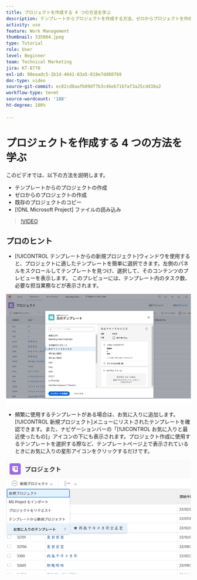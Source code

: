 ```yaml
---
title: プロジェクトを作成する 4 つの方法を学ぶ
description: テンプレートからプロジェクトを作成する方法、ゼロからプロジェクトを作成する方法、既存のプロジェクトをコピーする方法や  [!DNL Microsoft Project]  ファイルを読み込む方法を学びます。
activity: use
feature: Work Management
thumbnail: 335084.jpeg
type: Tutorial
role: User
level: Beginner
team: Technical Marketing
jira: KT-8770
exl-id: 98eaadc5-1b1d-4641-83a5-818e7dd60769
doc-type: video
source-git-commit: ec82cd0aafb89df7b3c46eb716faf3a25cd438a2
workflow-type: tm+mt
source-wordcount: '188'
ht-degree: 100%

---
```


# プロジェクトを作成する 4 つの方法を学ぶ

このビデオでは、以下の方法を説明します。

* テンプレートからのプロジェクトの作成
* ゼロからのプロジェクトの作成
* 既存のプロジェクトのコピー
* [!DNL Microsoft Project] ファイルの読み込み

>[!VIDEO](https://video.tv.adobe.com/v/335084/?quality=12&learn=on)

## プロのヒント

* [!UICONTROL テンプレートからの新規プロジェクト]ウィンドウを使用すると、プロジェクトに適したテンプレートを簡単に選択できます。左側のパネルをスクロールしてテンプレートを見つけ、選択して、そのコンテンツのプレビューを表示します。 このプレビューには、テンプレート内のタスク数、必要な担当業務などが表示されます。

![[!UICONTROL テンプレートからの新規プロジェクト]ウィンドウ](assets/planner-fund-new-project-from-template-window.png)

* 頻繁に使用するテンプレートがある場合は、お気に入りに追加します。[!UICONTROL 新規プロジェクト]メニューにリストされたテンプレートを確認できます。また、ナビゲーションバーの「[!UICONTROL お気に入りと最近使ったもの]」アイコンの下にも表示されます。プロジェクト作成に使用するテンプレートを選択する際など、テンプレートページ上で表示されているときにお気に入りの星形アイコンをクリックするだけです。

![「[!UICONTROL 新規プロジェクト]」ボタンの下のお気に入りのテンプレートリストの下](assets/planner-fund-template-favorites.png)

<!---
learn more:
create a project using a template
create a project
copy a project
import a project from Microsoft Project
--->
